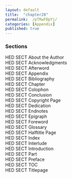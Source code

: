 ```yaml
---
layout: default
title:  "chapter28"
permalink:  /pTRwFDpYj/
categories: [Appendix]
published: true
---
```


<section data-type="chapter" class="hsecchapter" data-hederis-type="hsecchapter" id="pTRwFDpYj"><section class="hwprsubsection" data-hederis-type="hwprsubsection" id="pKtLTT0ht" data-type="subsection"><h1 data-hederis-type="hblktitle" class="hblktitle" id="p4iiplOiL">Sections</h1>
    <dl class="hwprdef-list" data-hederis-type="hwprdef-list" id="pXcQ3vlqr"><dt data-hederis-type="hblkdefterm" class="hblkdefterm" id="pXOSgGLYD">HED SECT About the Author</dt>
    <dt data-hederis-type="hblkdefterm" class="hblkdefterm" id="p6XAcsqsN">HED SECT Acknowledgments</dt>
    <dt data-hederis-type="hblkdefterm" class="hblkdefterm" id="pLydg8nWj">HED SECT Afterword</dt>
    <dt data-hederis-type="hblkdefterm" class="hblkdefterm" id="pj0sV3yPV">HED SECT Appendix</dt>
    <dt data-hederis-type="hblkdefterm" class="hblkdefterm" id="ptQjY6V3e">HED SECT Bibliography</dt>
    <dt data-hederis-type="hblkdefterm" class="hblkdefterm" id="plDkrGVwh">HED SECT Chapter</dt>
    <dt data-hederis-type="hblkdefterm" class="hblkdefterm" id="pVUcaR8jt">HED SECT Colophon</dt>
    <dt data-hederis-type="hblkdefterm" class="hblkdefterm" id="pQyr9lXl0">HED SECT Conclusion</dt>
    <dt data-hederis-type="hblkdefterm" class="hblkdefterm" id="pMoqnR0YY">HED SECT Copyright Page</dt>
    <dt data-hederis-type="hblkdefterm" class="hblkdefterm" id="pKyRY5Rpa">HED SECT Dedication</dt>
    <dt data-hederis-type="hblkdefterm" class="hblkdefterm" id="p8pjvaFLs">HED SECT Endnotes</dt>
    <dt data-hederis-type="hblkdefterm" class="hblkdefterm" id="pNk7kmxpK">HED SECT Epigraph</dt>
    <dt data-hederis-type="hblkdefterm" class="hblkdefterm" id="prauHXx0c">HED SECT Foreword</dt>
    <dt data-hederis-type="hblkdefterm" class="hblkdefterm" id="pUF436mns">HED SECT Glossary</dt>
    <dt data-hederis-type="hblkdefterm" class="hblkdefterm" id="pUEW9FC0g">HED SECT Halftitle Page</dt>
    <dt data-hederis-type="hblkdefterm" class="hblkdefterm" id="p8UwpFAGE">HED SECT Index</dt>
    <dt data-hederis-type="hblkdefterm" class="hblkdefterm" id="pxAyinoBC">HED SECT Interlude</dt>
    <dt data-hederis-type="hblkdefterm" class="hblkdefterm" id="prCYXS7pW">HED SECT Introduction</dt>
    <dt data-hederis-type="hblkdefterm" class="hblkdefterm" id="pLzKVGTR6">HED SECT Part</dt>
    <dt data-hederis-type="hblkdefterm" class="hblkdefterm" id="pBD9RW0V0">HED SECT Preface</dt>
    <dt data-hederis-type="hblkdefterm" class="hblkdefterm" id="pneRdCy1r">HED SECT TOC</dt>
    <dt data-hederis-type="hblkdefterm" class="hblkdefterm" id="pIq0UI90Y">HED SECT Titlepage</dt>
    <dd/></dl>
    </section>
    </section>
    
